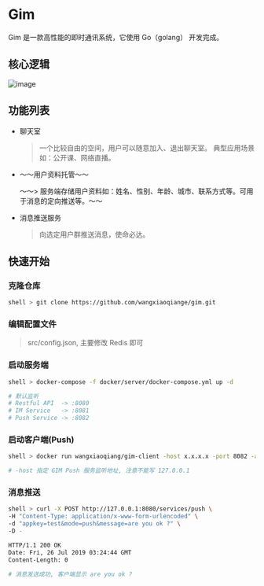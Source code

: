 # Gim
Gim 是一款高性能的即时通讯系统，它使用 Go（golang） 开发完成。

## 核心逻辑

![image](https://github.com/wangxiaoqiange/gim/blob/develop/gim.png)

## 功能列表

- 聊天室

    > 一个比较自由的空间，用户可以随意加入、退出聊天室。 典型应用场景如：公开课、网络直播。

- ～～用户资料托管～～

    ～～> 服务端存储用户资料如：姓名、性别、年龄、城市、联系方式等。可用于消息的定向推送等。～～

- 消息推送服务

    > 向选定用户群推送消息，使命必达。

## 快速开始

### 克隆仓库

```bash
shell > git clone https://github.com/wangxiaoqiange/gim.git
```

### 编辑配置文件

> src/config.json, 主要修改 Redis 即可

### 启动服务端

```bash
shell > docker-compose -f docker/server/docker-compose.yml up -d

# 默认监听
# Restful API  -> :8080
# IM Service   -> :8081
# Push Service -> :8082
```

### 启动客户端(Push)

```bash
shell > docker run wangxiaoqiang/gim-client -host x.x.x.x -port 8082 -appkey test -id 000 -name xxx -loop

# -host 指定 GIM Push 服务监听地址, 注意不能写 127.0.0.1
```

### 消息推送

```bash
shell > curl -X POST http://127.0.0.1:8080/services/push \
-H "Content-Type: application/x-www-form-urlencoded" \
-d "appkey=test&mode=push&message=are you ok ?" \
-D -

HTTP/1.1 200 OK
Date: Fri, 26 Jul 2019 03:24:44 GMT
Content-Length: 0

# 消息发送成功, 客户端显示 are you ok ?
```
